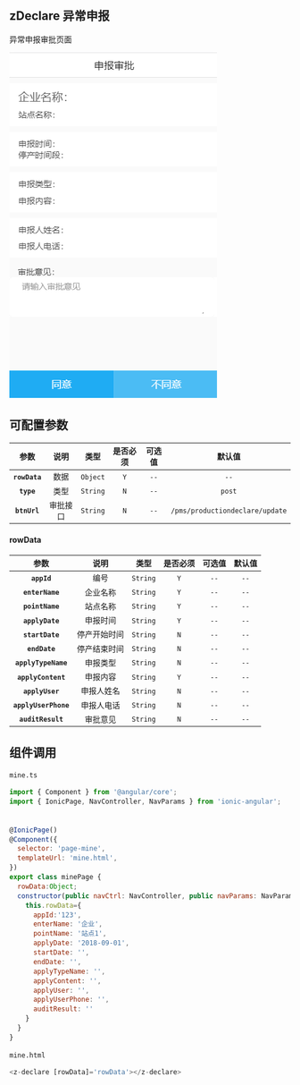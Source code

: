 ## zDeclare 异常申报

异常申报审批页面

![](../_images/app/app-declare.png)

## 可配置参数

|     参数      |   说明   |   类型   | 是否必须 | 可选值 |             默认值              |
| :-----------: | :------: | :------: | :------: | :----: | :-----------------------------: |
| **`rowData`** |   数据   | `Object` |   `Y`    |  `--`  |              `--`               |
|  **`type`**   |   类型   | `String` |   `N`    |  `--`  |             `post`              |
| **`btnUrl`**  | 审批接口 | `String` |   `N`    |  `--`  | `/pms/productiondeclare/update` |

#### rowData

|         参数         |     说明     |   类型   | 是否必须 | 可选值 | 默认值 |
| :------------------: | :----------: | :------: | :------: | :----: | :----: |
|     **`appId`**      |     编号     | `String` |   `Y`    |  `--`  |  `--`  |
|   **`enterName`**    |   企业名称   | `String` |   `Y`    |  `--`  |  `--`  |
|   **`pointName`**    |   站点名称   | `String` |   `Y`    |  `--`  |  `--`  |
|   **`applyDate`**    |   申报时间   | `String` |   `Y`    |  `--`  |  `--`  |
|   **`startDate`**    | 停产开始时间 | `String` |   `N`    |  `--`  |  `--`  |
|    **`endDate`**     | 停产结束时间 | `String` |   `N`    |  `--`  |  `--`  |
| **`applyTypeName`**  |   申报类型   | `String` |   `N`    |  `--`  |  `--`  |
|  **`applyContent`**  |   申报内容   | `String` |   `Y`    |  `--`  |  `--`  |
|   **`applyUser`**    |  申报人姓名  | `String` |   `N`    |  `--`  |  `--`  |
| **`applyUserPhone`** |  申报人电话  | `String` |   `N`    |  `--`  |  `--`  |
|  **`auditResult`**   |   审批意见   | `String` |   `N`    |  `--`  |  `--`  |

## 组件调用

`mine.ts`

```js
import { Component } from '@angular/core';
import { IonicPage, NavController, NavParams } from 'ionic-angular';


@IonicPage()
@Component({
  selector: 'page-mine',
  templateUrl: 'mine.html',
})
export class minePage {
  rowData:Object;
  constructor(public navCtrl: NavController, public navParams: NavParams) {
    this.rowData={
      appId:'123',
      enterName: '企业',
      pointName: '站点1',
      applyDate: '2018-09-01',
      startDate: '',
      endDate: '',
      applyTypeName: '',
      applyContent: '',
      applyUser: '',
      applyUserPhone: '',
      auditResult: ''
    }
  }
}
```

`mine.html`

```js
<z-declare [rowData]='rowData'></z-declare>
```
